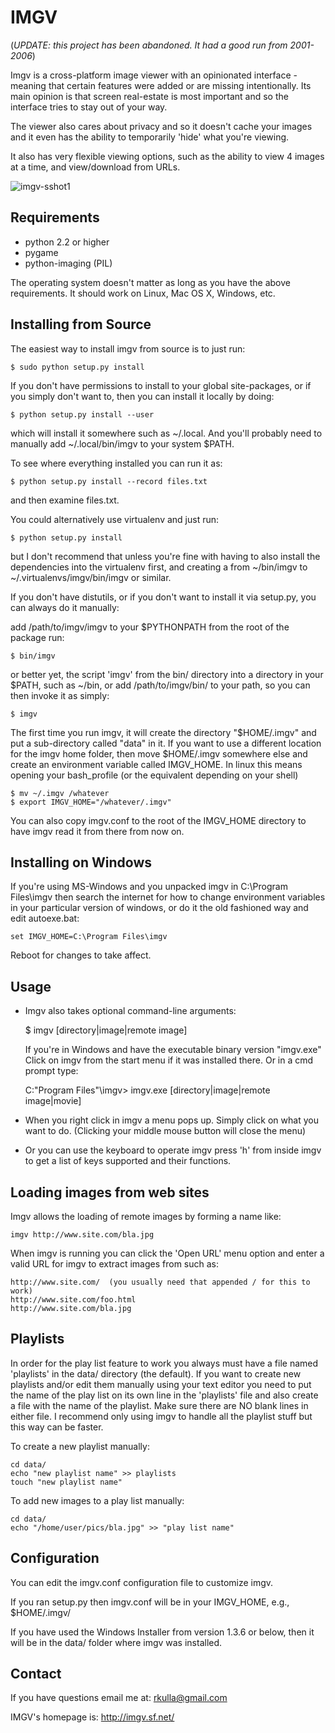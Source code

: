 # IMGV

(*UPDATE: this project has been abandoned. It had a good run from 2001-2006*)

Imgv is a cross-platform image viewer with an opinionated interface - meaning that certain
features were added or are missing intentionally. Its main opinion is that screen
real-estate is most important and so the interface tries to stay out of your way. 

The viewer also cares about privacy and so it doesn't cache your images and it
even has the ability to temporarily 'hide' what you're viewing.

It also has very flexible viewing options, such as the ability to view 4
images at a time, and view/download from URLs.

![imgv-sshot1](https://cloud.githubusercontent.com/assets/244283/17833421/aeb93d1c-66d1-11e6-95d6-31284be48270.jpg)

## Requirements

- python 2.2 or higher
- pygame
- python-imaging (PIL)

The operating system doesn't matter as long as you have the above requirements.
It should work on Linux, Mac OS X, Windows, etc.

## Installing from Source

The easiest way to install imgv from source is to just run:

    $ sudo python setup.py install

If you don't have permissions to install to your global site-packages, or if you
simply don't want to, then you can install it locally by doing:

    $ python setup.py install --user

which will install it somewhere such as ~/.local. And you'll probably need to
manually add ~/.local/bin/imgv to your system $PATH.

To see where everything installed you can run it as:

    $ python setup.py install --record files.txt

and then examine files.txt.

You could alternatively use virtualenv and just run:
   
    $ python setup.py install

but I don't recommend that unless you're fine with having to also install the
dependencies into the virtualenv first, and creating a from ~/bin/imgv to
~/.virtualenvs/imgv/bin/imgv or similar.

If you don't have distutils, or if you don't want to install it via setup.py, 
you can always do it manually:

add /path/to/imgv/imgv to your $PYTHONPATH from the root of the package run:

    $ bin/imgv

or better yet, the script 'imgv' from the bin/ directory into a directory in 
your $PATH, such as ~/bin, or add /path/to/imgv/bin/ to your path, so you can
then invoke it as simply:

    $ imgv

The first time you run imgv, it will create the directory "$HOME/.imgv" and put
a sub-directory called "data" in it. If you want to use a different location for
the imgv home folder, then move $HOME/.imgv somewhere else and create an 
environment variable called IMGV_HOME. In linux this means opening your 
bash_profile (or the equivalent depending on your shell)
    
    $ mv ~/.imgv /whatever
    $ export IMGV_HOME="/whatever/.imgv"

You can also copy imgv.conf to the root of the IMGV_HOME directory to have imgv
read it from there from now on.

## Installing on Windows

If you're using MS-Windows and you unpacked imgv in C:\Program Files\imgv then 
search the internet for how to change environment variables in your particular
version of windows, or do it the old fashioned way and edit autoexe.bat:

    set IMGV_HOME=C:\Program Files\imgv

Reboot for changes to take affect.


## Usage

- Imgv also takes optional command-line arguments:

    $ imgv [directory|image|remote image]

  If you're in Windows and have the executable binary version "imgv.exe" Click on
  imgv from the start menu if it was installed there.  Or in a cmd prompt type:

    C:\"Program Files"\imgv> imgv.exe [directory|image|remote image|movie]

- When you right click in imgv a menu pops up. Simply click on what you
  want to do. (Clicking your middle mouse button will close the menu)

- Or you can use the keyboard to operate imgv press 'h' from inside imgv
  to get a list of keys supported and their functions. 


## Loading images from web sites

Imgv allows the loading of remote images by forming a name like:

    imgv http://www.site.com/bla.jpg

When imgv is running you can click the 'Open URL' menu option and enter a valid
URL for imgv to extract images from such as:

    http://www.site.com/  (you usually need that appended / for this to work)
    http://www.site.com/foo.html
    http://www.site.com/bla.jpg

## Playlists

In order for the play list feature to work you always must have a file named 
'playlists' in the data/ directory (the default).  If you want to create new 
playlists and/or edit them manually using your text editor you need to put the
name of the play list on its own line in the 'playlists' file and also create a
file with the name of the playlist. Make sure there are NO blank lines in either
file. I recommend only using imgv to handle all the playlist stuff but this way 
can be faster.

To create a new playlist manually:

    cd data/
    echo "new playlist name" >> playlists
    touch "new playlist name"
    
To add new images to a play list manually:

    cd data/    
    echo "/home/user/pics/bla.jpg" >> "play list name"

## Configuration

You can edit the imgv.conf configuration file to customize imgv.

If you ran setup.py then imgv.conf will be in your IMGV_HOME, e.g., $HOME/.imgv/

If you have used the Windows Installer from version 1.3.6 or below, then
it will be in the data/ folder where imgv was installed.

## Contact

If you have questions email me at: rkulla@gmail.com

IMGV's homepage is: http://imgv.sf.net/
